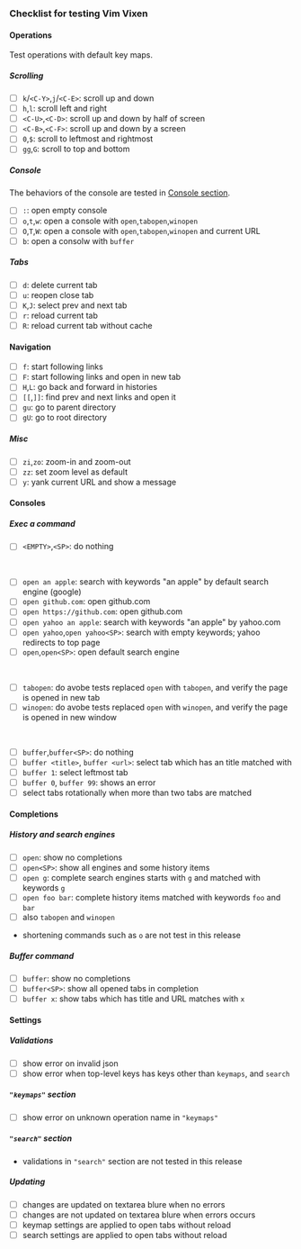 ### Checklist for testing Vim Vixen

#### Operations

Test operations with default key maps.

##### Scrolling

- [ ] `k`/`<C-Y>`,`j`/`<C-E>`: scroll up and down
- [ ] `h`,`l`: scroll left and right
- [ ] `<C-U>`,`<C-D>`: scroll up and down by half of screen
- [ ] `<C-B>`,`<C-F>`: scroll up and down by a screen
- [ ] `0`,`$`: scroll to leftmost and rightmost
- [ ] `gg`,`G`: scroll to top and bottom

##### Console

The behaviors of the console are tested in [Console section](#consoles).

- [ ] `:`: open empty console
- [ ] `o`,`t`,`w`: open a console with `open`,`tabopen`,`winopen`
- [ ] `O`,`T`,`W`: open a console with `open`,`tabopen`,`winopen` and current URL
- [ ] `b`: open a consolw with `buffer`

##### Tabs

- [ ] `d`: delete current tab
- [ ] `u`: reopen close tab
- [ ] `K`,`J`: select prev and next tab
- [ ] `r`: reload current tab
- [ ] `R`: reload current tab without cache

#### Navigation

- [ ] `f`: start following links
- [ ] `F`: start following links and open in new tab
- [ ] `H`,`L`: go back and forward in histories
- [ ] `[[`,`]]`: find prev and next links and open it
- [ ] `gu`: go to parent directory
- [ ] `gU`: go to root directory

##### Misc

- [ ] `zi`,`zo`: zoom-in and zoom-out
- [ ] `zz`: set zoom level as default
- [ ] `y`: yank current URL and show a message

#### Consoles

##### Exec a command

- [ ] `<EMPTY>`,`<SP>`: do nothing
<br>

- [ ] `open an apple`: search with keywords "an apple" by default search engine (google)
- [ ] `open github.com`: open github.com
- [ ] `open https://github.com`: open github.com
- [ ] `open yahoo an apple`: search with keywords "an apple" by yahoo.com
- [ ] `open yahoo`,`open yahoo<SP>`: search with empty keywords; yahoo redirects to top page
- [ ] `open`,`open<SP>`: open default search engine
<br>

- [ ] `tabopen`: do avobe tests replaced `open` with `tabopen`, and verify the page is opened in new tab
- [ ] `winopen`: do avobe tests replaced `open` with `winopen`, and verify the page is opened in new window
<br>

- [ ] `buffer`,`buffer<SP>`: do nothing
- [ ] `buffer <title>`, `buffer <url>`: select tab which has an title matched with
- [ ] `buffer 1`: select leftmost tab
- [ ] `buffer 0`, `buffer 99`: shows an error
- [ ] select tabs rotationally when more than two tabs are matched

#### Completions

##### History and search engines

- [ ] `open`: show no completions
- [ ] `open<SP>`: show all engines and some history items
- [ ] `open g`: complete search engines starts with `g` and matched with keywords `g`
- [ ] `open foo bar`: complete history items matched with keywords `foo` and `bar`
- [ ] also `tabopen` and `winopen`
- shortening commands such as `o` are not test in this release

##### Buffer command

- [ ] `buffer`: show no completions
- [ ] `buffer<SP>`: show all opened tabs in completion
- [ ] `buffer x`: show tabs which has title and URL matches with `x`

#### Settings

##### Validations

- [ ] show error on invalid json
- [ ] show error when top-level keys has keys other than `keymaps`, and `search`

##### `"keymaps"` section

- [ ] show error on unknown operation name in `"keymaps"`

##### `"search"` section

- validations in `"search"` section are not tested in this release

##### Updating

- [ ] changes are updated on textarea blure when no errors
- [ ] changes are not updated on textarea blure when errors occurs
- [ ] keymap settings are applied to open tabs without reload
- [ ] search settings are applied to open tabs without reload
